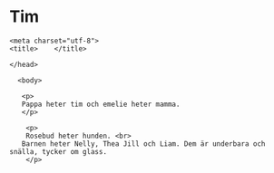 # Tim
<html lang="se" dir="ltr">
  
 
  <HEAD>
    
    <meta charset="utf-8"> 
    <title>    </title>
 
    </head>
  
      <body>
        
       <p> 
       Pappa heter tim och emelie heter mamma. 
       </p>
         
        <p>
        Rosebud heter hunden. <br>
       Barnen heter Nelly, Thea Jill och Liam. Dem är underbara och snälla, tycker om glass. 
        </p>
        
  </body>
  
  <html>
